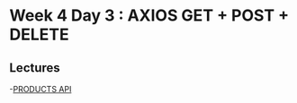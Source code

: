 
# Week 4 Day 3 : AXIOS GET + POST + DELETE 

## Lectures 

-[PRODUCTS API](https://github.com/Tuwaiq-1000-JS-al-Baha/Tuwaiq-1000-JS-al-Bahah-main/tree/master/week4/day3/products-api)
